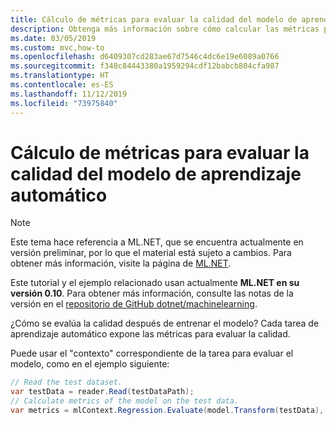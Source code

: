```yaml
---
title: Cálculo de métricas para evaluar la calidad del modelo de aprendizaje automático
description: Obtenga más información sobre cómo calcular las métricas para evaluar y comprobar la calidad del modelo de Machine Learning con ML.NET.
ms.date: 03/05/2019
ms.custom: mvc,how-to
ms.openlocfilehash: d6409307cd283ae67d7546c4dc6e19e6089a0766
ms.sourcegitcommit: f348c84443380a1959294cdf12babcb804cfa987
ms.translationtype: HT
ms.contentlocale: es-ES
ms.lasthandoff: 11/12/2019
ms.locfileid: "73975840"
---
```

# <a name="calculate-metrics-to-evaluate-machine-learning-model-quality"></a>Cálculo de métricas para evaluar la calidad del modelo de aprendizaje automático

> [!NOTE]
> Este tema hace referencia a ML.NET, que se encuentra actualmente en versión preliminar, por lo que el material está sujeto a cambios. Para obtener más información, visite la página de [ML.NET](https://dotnet.microsoft.com/apps/machinelearning-ai/ml-dotnet).

Este tutorial y el ejemplo relacionado usan actualmente **ML.NET en su versión 0.10**. Para obtener más información, consulte las notas de la versión en el [repositorio de GitHub dotnet/machinelearning](https://github.com/dotnet/machinelearning/tree/master/docs/release-notes).

¿Cómo se evalúa la calidad después de entrenar el modelo? Cada tarea de aprendizaje automático expone las métricas para evaluar la calidad.

Puede usar el "contexto" correspondiente de la tarea para evaluar el modelo, como en el ejemplo siguiente:

```csharp
// Read the test dataset.
var testData = reader.Read(testDataPath);
// Calculate metrics of the model on the test data.
var metrics = mlContext.Regression.Evaluate(model.Transform(testData), label: "Target");
```
